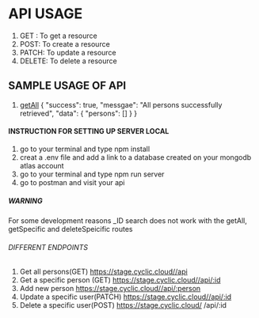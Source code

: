 # API USAGE
1. GET : To get a resource
2. POST: To create a resource
3. PATCH: To update a resource 
4. DELETE: To delete a resource

## SAMPLE USAGE OF API
1. [getAll](https://stage.cyclic.cloud/api)
{
	"success": true,
	"messgae": "All persons successfully retrieved",
	"data": {
		"persons": []
	}
}


#### INSTRUCTION FOR SETTING UP SERVER LOCAL

1. go to your terminal and type npm install
2. creat a .env file and add a link to a database created on your mongodb atlas account
3. go to your terminal and type npm run server
4. go to postman and visit your api

##### WARNING

For some development reasons \_ID search does not work with the getAll, getSpecific and deleteSpeicific routes

###### DIFFERENT ENDPOINTS

1. Get all persons(GET)
   https://stage.cyclic.cloud//api
2. Get a specific person (GET)
   https://stage.cyclic.cloud//api/:id
3. Add new person
   https://stage.cyclic.cloud//api/:person
4. Update a specific user(PATCH)
   https://stage.cyclic.cloud//api/:id
5. Delete a specific user(POST)
  https://stage.cyclic.cloud/ /api/:id

